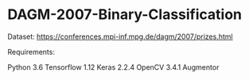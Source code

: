 # DAGM-2007-Binary-Classification

Dataset: https://conferences.mpi-inf.mpg.de/dagm/2007/prizes.html

Requirements:

Python 3.6
Tensorflow 1.12
Keras 2.2.4
OpenCV 3.4.1
Augmentor

